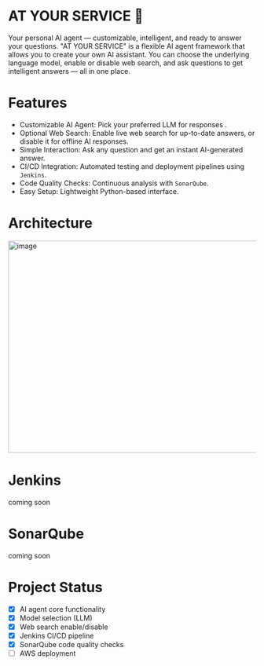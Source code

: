 # AT YOUR SERVICE 🤖

Your personal AI agent — customizable, intelligent, and ready to answer your questions.
"AT YOUR SERVICE" is a flexible AI agent framework that allows you to create your own AI assistant. You can choose the underlying language model, enable or disable web search, and ask questions to get intelligent answers — all in one place.

# Features
- Customizable AI Agent: Pick your preferred LLM for responses .
- Optional Web Search: Enable live web search for up-to-date answers, or disable it for offline AI responses.
- Simple Interaction: Ask any question and get an instant AI-generated answer.
- CI/CD Integration: Automated testing and deployment pipelines using `Jenkins`.
- Code Quality Checks: Continuous analysis with `SonarQube`.
- Easy Setup: Lightweight Python-based interface.

# Architecture
<img width="1279" height="432" alt="image" src="https://github.com/user-attachments/assets/89882f03-b00d-4ac4-a2c3-8517a3722394" />


# Jenkins 
coming soon

# SonarQube
coming soon

# Project Status
- [x] AI agent core functionality
- [x] Model selection (LLM)
- [x] Web search enable/disable
- [x] Jenkins CI/CD pipeline
- [x] SonarQube code quality checks
- [ ] AWS deployment
